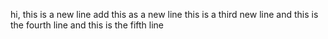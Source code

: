 hi, this is a new line
add this as a new line
this is a third new line
and this is the fourth line
and this is the fifth line
